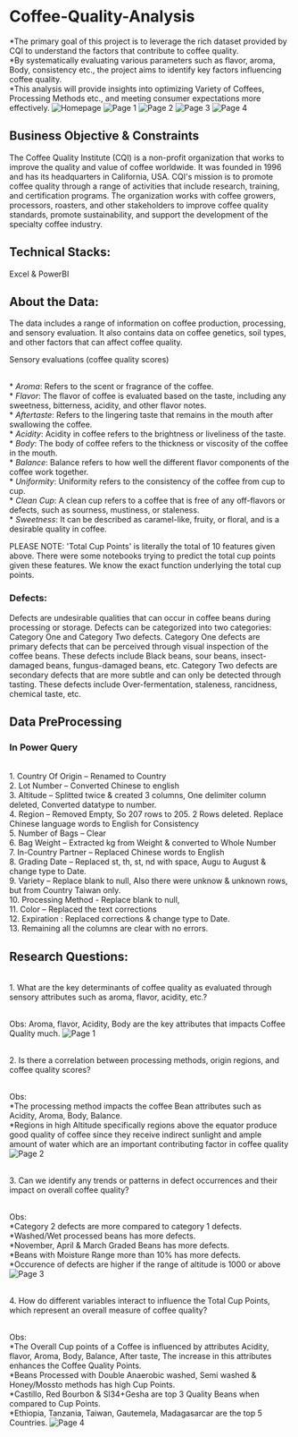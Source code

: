 # Coffee-Quality-Analysis
*The primary goal of this project is to leverage the rich dataset provided by CQI to understand the factors that contribute to coffee quality.
<br/>*By systematically evaluating various parameters such as flavor, aroma, Body, consistency etc., the project aims to identify key factors influencing coffee quality.
<br/>*This analysis will provide insights into optimizing Variety of Coffees, Processing Methods etc., and meeting consumer expectations more effectively.
![Homepage](https://github.com/user-attachments/assets/c7fa6635-9fb8-4910-8df7-8c576a5632f2)
![Page 1](https://github.com/user-attachments/assets/6e6954b4-3128-4cfe-96f0-12e5da323417)
![Page 2](https://github.com/user-attachments/assets/b8b89510-f3ea-476c-b16d-c7ba286b844a)
![Page 3](https://github.com/user-attachments/assets/c4ba713f-a385-46c5-8c7d-9dad4b76d476)
![Page 4](https://github.com/user-attachments/assets/a8babcf5-621f-43c4-a038-7fe4c172c1a2)



## Business Objective & Constraints
The Coffee Quality Institute (CQI) is a non-profit organization that works to improve the quality and value of coffee worldwide. It was founded in 1996 and has its headquarters in California, USA.
CQI's mission is to promote coffee quality through a range of activities that include research, training, and certification programs. The organization works with coffee growers, processors, roasters, and other stakeholders to improve coffee quality standards, promote sustainability, and support the development of the specialty coffee industry.

## Technical Stacks: 
Excel & PowerBI

## About the Data:
The data includes a range of information on coffee production, processing, and sensory evaluation. It also contains data on coffee genetics, soil types, and other factors that can affect coffee quality.

Sensory evaluations (coffee quality scores)

<br/>* *Aroma*: Refers to the scent or fragrance of the coffee.
<br/>* *Flavor*: The flavor of coffee is evaluated based on the taste, including any sweetness, bitterness, acidity, and other flavor notes.
<br/>* *Aftertaste*: Refers to the lingering taste that remains in the mouth after swallowing the coffee.
<br/>* *Acidity*: Acidity in coffee refers to the brightness or liveliness of the taste.
<br/>* *Body*: The body of coffee refers to the thickness or viscosity of the coffee in the mouth.
<br/>* *Balance*: Balance refers to how well the different flavor components of the coffee work together.
<br/>* *Uniformity*: Uniformity refers to the consistency of the coffee from cup to cup.
<br/>* *Clean Cup*: A clean cup refers to a coffee that is free of any off-flavors or defects, such as sourness, mustiness, or staleness.
<br/>* *Sweetness*: It can be described as caramel-like, fruity, or floral, and is a desirable quality in coffee.

PLEASE NOTE: 'Total Cup Points' is literally the total of 10 features given above. There were some notebooks trying to predict the total cup points given these features. We know the exact function underlying the total cup points.

### Defects:
Defects are undesirable qualities that can occur in coffee beans during processing or storage. Defects can be categorized into two categories: Category One and Category Two defects.
Category One defects are primary defects that can be perceived through visual inspection of the coffee beans. These defects include Black beans, sour beans, insect-damaged beans, fungus-damaged beans, etc.
Category Two defects are secondary defects that are more subtle and can only be detected through tasting. These defects include Over-fermentation, staleness, rancidness, chemical taste, etc.

## Data PreProcessing
### In Power Query
<br/>1. Country Of Origin – Renamed to Country 
<br/>2. Lot Number – Converted Chinese to english 
<br/>3. Altitude – Splitted twice & created 3 columns, One delimiter column deleted, Converted datatype to number.
<br/>4. Region – Removed Empty, So 207 rows to 205. 2 Rows deleted. Replace Chinese language words to English for Consistency 
<br/>5. Number of Bags – Clear
<br/>6. Bag Weight – Extracted kg from Weight & converted to Whole Number
<br/>7. In-Country Partner – Replaced Chinese words to English 
<br/>8. Grading Date – Replaced st, th, st, nd with space, Augu to August & change type to Date. 
<br/>9. Variety – Replace blank to null, Also there were unknow & unknown rows, but from Country Taiwan only. 
<br/>10. Processing Method - Replace blank to null, 
<br/>11. Color – Replaced the text corrections 
<br/>12. Expiration : Replaced corrections & change type to Date. 
<br/>13. Remaining all the columns are clear with no errors.

## Research Questions:
<br/>1.	What are the key determinants of coffee quality as evaluated through sensory attributes such as aroma, flavor, acidity, etc.?

<br/>Obs: Aroma, flavor, Acidity, Body are the key attributes that impacts Coffee Quality much.
![Page 1](https://github.com/user-attachments/assets/b278d27c-045f-49df-b95d-fa909ac65acb)


<br/>2.	Is there a correlation between processing methods, origin regions, and coffee quality scores?

<br/>Obs: 
<br/>*The processing method impacts the coffee Bean attributes such as Acidity, Aroma, Body, Balance. 
<br/>*Regions in high Altitude specifically regions above the equator produce good quality of coffee since they receive indirect sunlight and ample amount of water which are an important contributing factor in coffee quality
![Page 2](https://github.com/user-attachments/assets/96cd1bfd-0b2a-4267-b5ba-f44f01b4e1c9)

<br/>3.	Can we identify any trends or patterns in defect occurrences and their impact on overall coffee quality?

<br/>Obs: 
<br/>*Category 2 defects are more compared to category 1 defects. 
<br/>*Washed/Wet processed beans has more defects. 
<br/>*November, April & March Graded Beans has more defects. 
<br/>*Beans with Moisture Range more than 10% has more defects.
<br/>*Occurence of defects are higher if the range of altitude is 1000 or above
![Page 3](https://github.com/user-attachments/assets/058e29db-6028-490b-a9bc-e6268352b1f9)

<br/>4.	How do different variables interact to influence the Total Cup Points, which represent an overall measure of coffee quality?

<br/>Obs: 
<br/>*The Overall Cup points of a Coffee is influenced by attributes Acidity, flavor, Aroma, Body, Balance, After taste, The increase in this attributes enhances the Coffee Quality Points.
<br/>*Beans Processed with Double Anaerobic washed, Semi washed & Honey/Mossto methods has high Cup Points.
<br/>*Castillo, Red Bourbon & Sl34+Gesha are top 3 Quality Beans when compared to Cup Points.
<br/>*Ethiopia, Tanzania, Taiwan, Gautemela, Madagasarcar are the top 5 Countries.
![Page 4](https://github.com/user-attachments/assets/9b4626fa-06dc-494e-8102-5f16737569ae)
